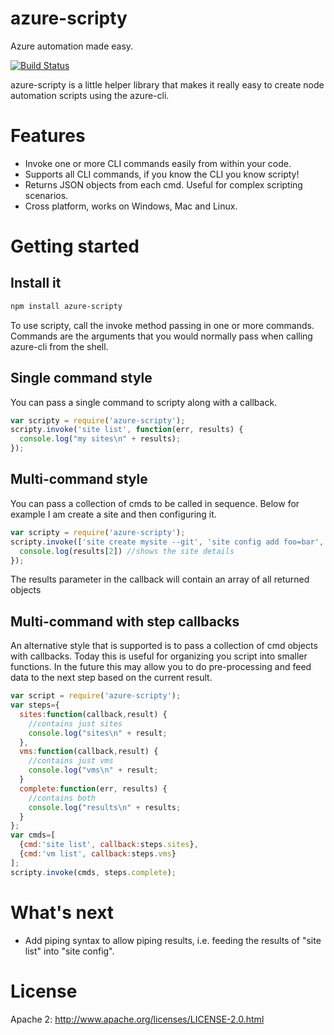 azure-scripty
===============

Azure automation made easy. 

[![Build Status](https://travis-ci.org/glennblock/azure-scripty.png)](https://travis-ci.org/glennblock/azure-scripty)


azure-scripty is a little helper library that makes it really easy to create node automation scripts using the azure-cli.

# Features
* Invoke one or more CLI commands easily from within your code.
* Supports all CLI commands, if you know the CLI you know scripty!
* Returns JSON objects from each cmd. Useful for complex scripting scenarios.
* Cross platform, works on Windows, Mac and Linux.

# Getting started

## Install it
```bash
npm install azure-scripty
```

To use scripty, call the invoke method passing in one or more commands. Commands are the arguments that you would normally pass when calling azure-cli from the shell.

## Single command style

You can pass a single command to scripty along with a callback.

```javascript
var scripty = require('azure-scripty');
scripty.invoke('site list', function(err, results) {
  console.log("my sites\n" + results);
});
````

## Multi-command style

You can pass a collection of cmds to be called in sequence. Below for example I am create a site and then configuring it.

```javascript
var scripty = require('azure-scripty');
scripty.invoke(['site create mysite --git', 'site config add foo=bar', 'site show mysite'], function(err, results){
  console.log(results[2]) //shows the site details
});
````

The results parameter in the callback will contain an array of all returned objects

## Multi-command with step callbacks

An alternative style that is supported is to pass a collection of cmd objects with callbacks. Today this is useful for organizing you script into smaller functions. In the future this may allow you to do pre-processing and feed data to the next step based on the current result.

````javascript
var script = require('azure-scripty');
var steps={
  sites:function(callback,result) {
    //contains just sites
    console.log("sites\n" + result;
  },
  vms:function(callback,result) {
    //contains just vms
    console.log("vms\n" + result;
  }
  complete:function(err, results) {
    //contains both
    console.log("results\n" + results;
  }
};
var cmds=[
  {cmd:'site list', callback:steps.sites},
  {cmd:'vm list', callback:steps.vms}
];
scripty.invoke(cmds, steps.complete);
````

# What's next
* Add piping syntax to allow piping results, i.e. feeding the results of "site list" into "site config".

# License

Apache 2: http://www.apache.org/licenses/LICENSE-2.0.html

